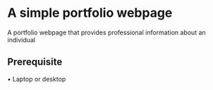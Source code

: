 # A simple portfolio webpage
A portfolio webpage that provides professional information about an individual

## Prerequisite

• Laptop or desktop
